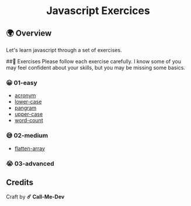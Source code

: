 <h1 align="middle"> Javascript Exercices </h1>

## 🌍  Overview
Let's learn javascript through a set of exercises.

##🚀 Exercises
Please follow each exercise carefully. I know some of you may feel confident about your skills, but you may be missing some basics.

### 😀 01-easy
- [acronym](exercises/01-easy/acronym)
- [lower-case](exercises/01-easy/lower-case)
- [pangram](exercises/01-easy/pangram)
- [upper-case](exercises/01-easy/upper-case)
- [word-count](exercises/01-easy/word-count)

### 😅 02-medium
- [flatten-array](exercises/02-medium/flatten-array)

### 😭 03-advanced


## Credits

Craft by **☄️ Call-Me-Dev**
